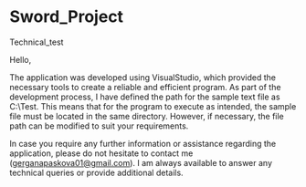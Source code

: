 # Sword_Project
Technical_test

Hello,

The application was developed using VisualStudio, which provided the necessary tools 
to create a reliable and efficient program. As part of the development process, 
I have defined the path for the sample text file as C:\Test. 
This means that for the program to execute as intended, the sample file must be located 
in the same directory. However, if necessary, 
the file path can be modified to suit your requirements.

In case you require any further information or assistance regarding the application, 
please do not hesitate to contact me (gerganapaskova01@gmail.com).
I am always available to answer any technical queries or provide additional details.
